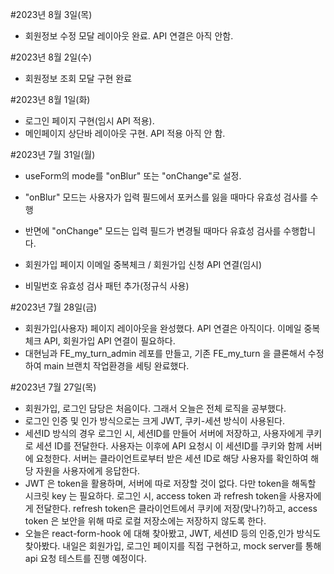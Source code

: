 #2023년 8월 3일(목)
- 회원정보 수정 모달 레이아웃 완료. API 연결은 아직 안함.

#2023년 8월 2일(수)
- 회원정보 조회 모달 구현 완료

#2023년 8월 1일(화)
- 로그인 페이지 구현(임시 API 적용).
- 메인페이지 상단바 레이아웃 구현. API 적용 아직 안 함.

#2023년 7월 31일(월)
- useForm의 mode를 "onBlur" 또는 "onChange"로 설정.
- "onBlur" 모드는 사용자가 입력 필드에서 포커스를 잃을 때마다 유효성 검사를 수행
- 반면에 "onChange" 모드는 입력 필드가 변경될 때마다 유효성 검사를 수행합니다.

- 회원가입 페이지 이메일 중복체크 / 회원가입 신청 API 연결(임시)
- 비밀번호 유효성 검사 패턴 추가(정규식 사용)

#2023년 7월 28일(금)
- 회원가입(사용자) 페이지 레이아웃을 완성했다. API 연결은 아직이다. 이메일 중복체크 API, 회원가입 API 연결이 필요하다.
- 대현님과 FE_my_turn_admin 레포를 만들고, 기존 FE_my_turn 을 클론해서 수정하여 main 브랜치 작업환경을 세팅 완료했다.

#2023년 7월 27일(목)
- 회원가입, 로그인 담당은 처음이다. 그래서 오늘은 전체 로직을 공부했다.
- 로그인 인증 및 인가 방식으로는 크게 JWT, 쿠키-세션 방식이 사용된다.
- 세션ID 방식의 경우 로그인 시, 세션ID를 만들어 서버에 저장하고, 사용자에게 쿠키로 세션 ID를 전달한다. 사용자는 이후에 API 요청시 이 세션ID를 쿠키와 함께 서버에 요청한다. 서버는 클라이언트로부터 받은 세션 ID로 해당 사용자를 확인하여 해당 자원을 사용자에게 응답한다.
- JWT 은 token을 활용하며, 서버에 따로 저장할 것이 없다. 다만 token을 해독할 시크릿 key 는 필요하다. 로그인 시, access token 과 refresh token을 사용자에게 전달한다. refresh token은 클라이언트에서 쿠키에 저장(맞나?)하고, access token 은 보안을 위해 따로 로컬 저장소에는 저장하지 않도록 한다.
- 오늘은 react-form-hook 에 대해 찾아봤고, JWT, 세션ID 등의 인증,인가 방식도 찾아봤다. 내일은 회원가입, 로그인 페이지를 직접 구현하고, mock server를 통해 api 요청 테스트를 진행 예정이다.